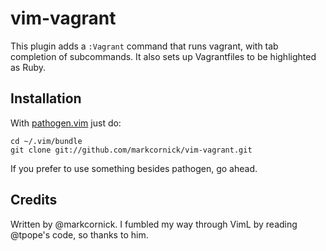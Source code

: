 # vim-vagrant

This plugin adds a `:Vagrant` command that runs vagrant, with tab
completion of subcommands. It also sets up Vagrantfiles to be highlighted
as Ruby.

## Installation

With [pathogen.vim](https://github.com/tpope/vim-pathogen) just do:

    cd ~/.vim/bundle
    git clone git://github.com/markcornick/vim-vagrant.git

If you prefer to use something besides pathogen, go ahead.

## Credits

Written by @markcornick. I fumbled my way through VimL by reading
@tpope's code, so thanks to him.

